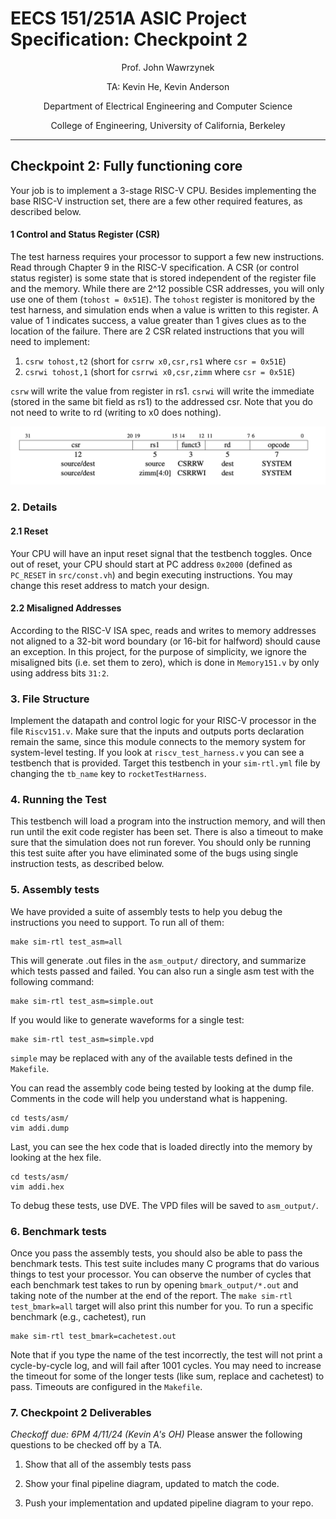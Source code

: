 # EECS 151/251A ASIC Project Specification: Checkpoint 2
<p align="center">
Prof. John Wawrzynek
</p>
<p align="center">
TA: Kevin He, Kevin Anderson
</p>
<p align="center">
Department of Electrical Engineering and Computer Science
</p>
<p align="center">
College of Engineering, University of California, Berkeley
</p>

---
## Checkpoint 2: Fully functioning core
Your job is to implement a 3-stage RISC-V CPU.
Besides implementing the base RISC-V instruction set,
there are a few other required features, as described below.

#### 1 Control and Status Register (CSR)
The test harness requires your processor to support a few new instructions.
Read through Chapter 9 in the RISC-V specification. A CSR (or
control status register) is some state that is stored independent of the register file and the memory.
While there are 2^12 possible CSR addresses, you will only use one of them (`tohost = 0x51E`). The
`tohost` register is monitored by the test harness, and simulation ends when a value is written to this
register. A value of 1 indicates success, a value greater than 1 gives clues as to the location of the failure.
There are 2 CSR related instructions that you will need to implement:
1. `csrw tohost,t2` (short for `csrrw x0,csr,rs1` where `csr = 0x51E`)
2. `csrwi tohost,1` (short for `csrrwi x0,csr,zimm` where `csr = 0x51E`)

`csrw` will write the value from register in rs1. `csrwi` will write the
immediate (stored in the same bit field as rs1) to the addressed csr. Note that you
do not need to write to rd (writing to x0 does nothing).

<p align="center">
<img src="./figs/csrw.png" width="800" />
</p>

### 2. Details

#### 2.1 Reset
Your CPU will have an input reset signal that the testbench toggles. Once out of reset, 
your CPU should start at PC address `0x2000` (defined as `PC_RESET` in `src/const.vh`)
and begin executing instructions. You may change this reset address to match your design.

#### 2.2 Misaligned Addresses
According to the RISC-V ISA spec, reads and writes to memory addresses not aligned to a 32-bit word boundary (or 16-bit for halfword) should cause an exception. In this project, for the purpose of simplicity, we ignore the misaligned bits (i.e. set them to zero), which is done in `Memory151.v` by only using address bits `31:2`. 

### 3. File Structure
Implement the datapath and control logic for your RISC-V processor in the file `Riscv151.v`. Make
sure that the inputs and outputs ports declaration remain the same, since this module connects to the memory system
for system-level testing. If you look at `riscv_test_harness.v` you can see a testbench that
is provided. Target this testbench in your `sim-rtl.yml` file by changing the `tb_name` key to
`rocketTestHarness`.

### 4. Running the Test
This testbench will load a program into the instruction memory, and will then run until the exit code
register has been set. 
There is also a timeout to make sure that the simulation does not run forever. 
You should only be running this test
suite after you have eliminated some of the bugs using single instruction tests, as described below.

### 5. Assembly tests
We have provided a suite of assembly tests to help you debug the instructions you need to support.
To run all of them:
```
make sim-rtl test_asm=all
```
This will generate .out files in the `asm_output/` directory, and summarize which tests passed and
failed. You can also run a single asm test with the following command:
```
make sim-rtl test_asm=simple.out
```
If you would like to generate waveforms for a single test:
```
make sim-rtl test_asm=simple.vpd
```
`simple` may be replaced with any of the available tests defined in the `Makefile`.

You can read the assembly code being tested by looking at the dump file.
Comments in the code will help you understand what is happening.
```
cd tests/asm/
vim addi.dump
```
Last, you can see the hex code that is loaded directly into the memory by looking at the hex file.
```
cd tests/asm/
vim addi.hex
```

To debug these tests, use DVE. The VPD files will be saved to `asm_output/`.

### 6. Benchmark tests
Once you pass the assembly tests, you should also be able to pass the benchmark tests.
This test suite includes many C programs that do
various things to test your processor. You can observe the number of cycles
that each benchmark test takes to run by opening `bmark_output/*.out` and taking note of the number
at the end of the report. The `make sim-rtl test_bmark=all` target will also print this number for you.
To run a specific benchmark (e.g., cachetest), run
```
make sim-rtl test_bmark=cachetest.out
```

Note that if you type the name of the test incorrectly, the test will not print
a cycle-by-cycle log, and will fail after 1001 cycles.
You may need to increase the timeout for some of the longer tests (like sum,
replace and cachetest) to pass. Timeouts are configured in the `Makefile`.


### 7. Checkpoint 2 Deliverables
*Checkoff due: 6PM  4/11/24 (Kevin A's OH)*
Please answer the following questions to be checked off by a TA.

1. Show that all of the assembly tests pass

2. Show your final pipeline diagram, updated to match the code.

3. Push your implementation and updated pipeline diagram to your repo.
